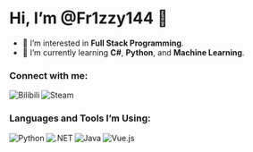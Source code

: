 # Hi, I’m @Fr1zzy144 👋

- 👀 I’m interested in **Full Stack Programming**.
- 🌱 I’m currently learning **C#**, **Python**, and **Machine Learning**.

### Connect with me:
<a href="https://space.bilibili.com/2013778?spm_id_from=333.1007.0.0" target="_blank">
  <img align="left" src="https://img.shields.io/badge/Bilibili-我的b站-%23ff66b5?style=flat-square" alt="Bilibili">
</a>
<a href="https://space.bilibili.com/2013778?spm_id_from=333.1007.0.0" target="_blank">
  <img align="left" src="https://img.shields.io/badge/Mysteam-black?logo=steam" alt="Steam">
</a>

<br clear="left"/>

### Languages and Tools I’m Using:
<a href="https://www.python.org/" target="_blank">
  <img align="left" src="https://img.shields.io/badge/Python-3776AB?style=for-the-badge&logo=python&logoColor=white" alt="Python">
</a>
<a href="https://dotnet.microsoft.com/" target="_blank">
  <img align="left" src="https://img.shields.io/badge/.NET-5C2D91?style=for-the-badge&logo=.net&logoColor=white" alt=".NET">
</a>
<a href="https://www.java.com/" target="_blank">
  <img align="left" src="https://img.shields.io/badge/Java-ED8B00?style=for-the-badge&logo=openjdk&logoColor=white" alt="Java">
</a>
<a href="https://vuejs.org/" target="_blank">
  <img align="left" src="https://img.shields.io/badge/Vue.js-35495E?style=for-the-badge&logo=vue.js&logoColor=4FC08D" alt="Vue.js">
</a>

<br clear="left"/>

<!---
Fr1zzy144/Fr1zzy144 is a ✨ special ✨ repository because its `README.md` (this file) appears on your GitHub profile.
You can click the Preview link to take a look at your changes.
--->

